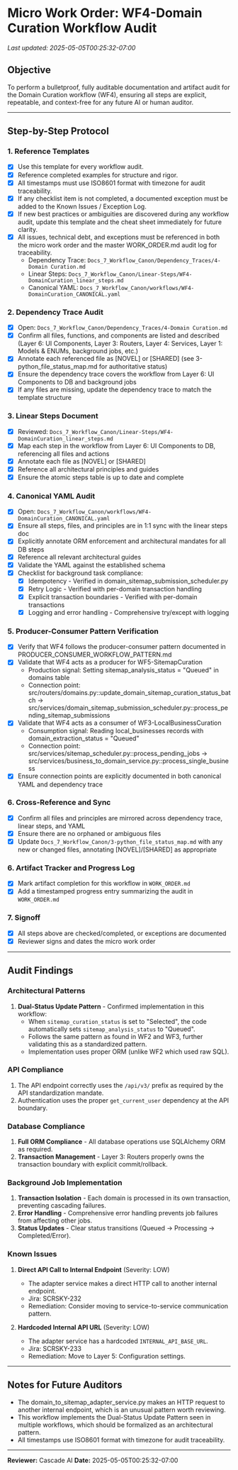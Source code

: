 # Micro Work Order: WF4-Domain Curation Workflow Audit

_Last updated: 2025-05-05T00:25:32-07:00_

## Objective

To perform a bulletproof, fully auditable documentation and artifact audit for the Domain Curation workflow (WF4), ensuring all steps are explicit, repeatable, and context-free for any future AI or human auditor.

---

## Step-by-Step Protocol

### 1. Reference Templates

- [x] Use this template for every workflow audit.
- [x] Reference completed examples for structure and rigor.
- [x] All timestamps must use ISO8601 format with timezone for audit traceability.
- [x] If any checklist item is not completed, a documented exception must be added to the Known Issues / Exception Log.
- [x] If new best practices or ambiguities are discovered during any workflow audit, update this template and the cheat sheet immediately for future clarity.
- [x] All issues, technical debt, and exceptions must be referenced in both the micro work order and the master WORK_ORDER.md audit log for traceability.
  - Dependency Trace: `Docs_7_Workflow_Canon/Dependency_Traces/4-Domain Curation.md`
  - Linear Steps: `Docs_7_Workflow_Canon/Linear-Steps/WF4-DomainCuration_linear_steps.md`
  - Canonical YAML: `Docs_7_Workflow_Canon/workflows/WF4-DomainCuration_CANONICAL.yaml`

### 2. Dependency Trace Audit

- [x] Open: `Docs_7_Workflow_Canon/Dependency_Traces/4-Domain Curation.md`
- [x] Confirm all files, functions, and components are listed and described (Layer 6: UI Components, Layer 3: Routers, Layer 4: Services, Layer 1: Models & ENUMs, background jobs, etc.)
- [x] Annotate each referenced file as [NOVEL] or [SHARED] (see 3-python_file_status_map.md for authoritative status)
- [x] Ensure the dependency trace covers the workflow from Layer 6: UI Components to DB and background jobs
- [x] If any files are missing, update the dependency trace to match the template structure

### 3. Linear Steps Document

- [x] Reviewed: `Docs_7_Workflow_Canon/Linear-Steps/WF4-DomainCuration_linear_steps.md`
- [x] Map each step in the workflow from Layer 6: UI Components to DB, referencing all files and actions
- [x] Annotate each file as [NOVEL] or [SHARED]
- [x] Reference all architectural principles and guides
- [x] Ensure the atomic steps table is up to date and complete

### 4. Canonical YAML Audit

- [x] Open: `Docs_7_Workflow_Canon/workflows/WF4-DomainCuration_CANONICAL.yaml`
- [x] Ensure all steps, files, and principles are in 1:1 sync with the linear steps doc
- [x] Explicitly annotate ORM enforcement and architectural mandates for all DB steps
- [x] Reference all relevant architectural guides
- [x] Validate the YAML against the established schema
- [x] Checklist for background task compliance:
  - [x] Idempotency - Verified in domain_sitemap_submission_scheduler.py
  - [x] Retry Logic - Verified with per-domain transaction handling
  - [x] Explicit transaction boundaries - Verified with per-domain transactions
  - [x] Logging and error handling - Comprehensive try/except with logging

### 5. Producer-Consumer Pattern Verification

- [x] Verify that WF4 follows the producer-consumer pattern documented in PRODUCER_CONSUMER_WORKFLOW_PATTERN.md
- [x] Validate that WF4 acts as a producer for WF5-SitemapCuration
  - Production signal: Setting sitemap_analysis_status = "Queued" in domains table
  - Connection point: src/routers/domains.py::update_domain_sitemap_curation_status_batch → src/services/domain_sitemap_submission_scheduler.py::process_pending_sitemap_submissions
- [x] Validate that WF4 acts as a consumer of WF3-LocalBusinessCuration
  - Consumption signal: Reading local_businesses records with domain_extraction_status = "Queued"
  - Connection point: src/services/sitemap_scheduler.py::process_pending_jobs → src/services/business_to_domain_service.py::process_single_business
- [x] Ensure connection points are explicitly documented in both canonical YAML and dependency trace

### 6. Cross-Reference and Sync

- [x] Confirm all files and principles are mirrored across dependency trace, linear steps, and YAML
- [x] Ensure there are no orphaned or ambiguous files
- [x] Update `Docs_7_Workflow_Canon/3-python_file_status_map.md` with any new or changed files, annotating [NOVEL]/[SHARED] as appropriate

### 6. Artifact Tracker and Progress Log

- [x] Mark artifact completion for this workflow in `WORK_ORDER.md`
- [x] Add a timestamped progress entry summarizing the audit in `WORK_ORDER.md`

### 7. Signoff

- [x] All steps above are checked/completed, or exceptions are documented
- [x] Reviewer signs and dates the micro work order

---

## Audit Findings

### Architectural Patterns

1. **Dual-Status Update Pattern** - Confirmed implementation in this workflow:
   - When `sitemap_curation_status` is set to "Selected", the code automatically sets `sitemap_analysis_status` to "Queued".
   - Follows the same pattern as found in WF2 and WF3, further validating this as a standardized pattern.
   - Implementation uses proper ORM (unlike WF2 which used raw SQL).

### API Compliance

1. The API endpoint correctly uses the `/api/v3/` prefix as required by the API standardization mandate.
2. Authentication uses the proper `get_current_user` dependency at the API boundary.

### Database Compliance

1. **Full ORM Compliance** - All database operations use SQLAlchemy ORM as required.
2. **Transaction Management** - Layer 3: Routers properly owns the transaction boundary with explicit commit/rollback.

### Background Job Implementation

1. **Transaction Isolation** - Each domain is processed in its own transaction, preventing cascading failures.
2. **Error Handling** - Comprehensive error handling prevents job failures from affecting other jobs.
3. **Status Updates** - Clear status transitions (Queued -> Processing -> Completed/Error).

### Known Issues

1. **Direct API Call to Internal Endpoint** (Severity: LOW)

   - The adapter service makes a direct HTTP call to another internal endpoint.
   - Jira: SCRSKY-232
   - Remediation: Consider moving to service-to-service communication pattern.

2. **Hardcoded Internal API URL** (Severity: LOW)
   - The adapter service has a hardcoded `INTERNAL_API_BASE_URL`.
   - Jira: SCRSKY-233
   - Remediation: Move to Layer 5: Configuration settings.

---

## Notes for Future Auditors

- The domain_to_sitemap_adapter_service.py makes an HTTP request to another internal endpoint, which is an unusual pattern worth reviewing.
- This workflow implements the Dual-Status Update Pattern seen in multiple workflows, which should be formalized as an architectural pattern.
- All timestamps use ISO8601 format with timezone for audit traceability.

---

**Reviewer:** Cascade AI
**Date:** 2025-05-05T00:25:32-07:00
